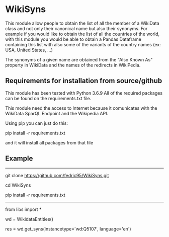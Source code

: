 # WikiSyns


This module allow people to obtain the list of all the member of a WikiData class and not only their canonical name but also their synonyms.
For example if you would like to obtain the list of all the countries of the world, with this module you would be able to obtain a Pandas Dataframe containing this list with also some of the variants of the country names (ex: USA, United States, ...)

The synonyms of a given name are obtained from the "Also Known As" property in WikiData and the names of the redirects in WikiPedia.


## Requirements for installation from source/github
This module has been tested with Python 3.6.9
All of the required packages can be found on the requirements.txt file.

This module need the access to Internet because it comunicates with the WikiData SparQL Endpoint and the Wikipedia API.

Using pip you can just do this:

pip install -r requirements.txt

and it will install all packages from that file


## Example

-------------------------

git clone https://github.com/fedric95/WikiSyns.git

cd WikiSyns

pip install -r requirements.txt

-------------------------

from libs import *

wd = WikidataEntities()

res = wd.get_syns(instancetype='wd:Q5107', language='en')
